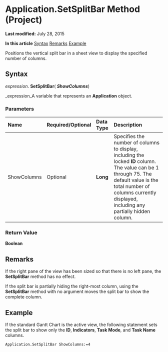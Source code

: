 
# Application.SetSplitBar Method (Project)

 **Last modified:** July 28, 2015

 **In this article**
 [Syntax](#sectionSection0)
 [Remarks](#sectionSection1)
 [Example](#sectionSection2)


Positions the vertical split bar in a sheet view to display the specified number of columns.


## Syntax
<a name="sectionSection0"> </a>

 _expression_. **SetSplitBar**( **_ShowColumns_**)

 _expression_A variable that represents an  **Application** object.


### Parameters



|**Name**|**Required/Optional**|**Data Type**|**Description**|
|:-----|:-----|:-----|:-----|
|ShowColumns|Optional| **Long**|Specifies the number of columns to display, including the locked  **ID** column. The value can be 1 through 75. The default value is the total number of columns currently displayed, including any partially hidden column.|

### Return Value

 **Boolean**


## Remarks
<a name="sectionSection1"> </a>

If the right pane of the view has been sized so that there is no left pane, the  **SetSplitBar** method has no effect.

If the split bar is partially hiding the right-most column, using the  **SetSplitBar** method with no argument moves the split bar to show the complete column.


## Example
<a name="sectionSection2"> </a>

If the standard Gantt Chart is the active view, the following statement sets the split bar to show only the  **ID**,  **Indicators**,  **Task Mode**, and  **Task Name** columns.


```
Application.SetSplitBar ShowColumns:=4
```

